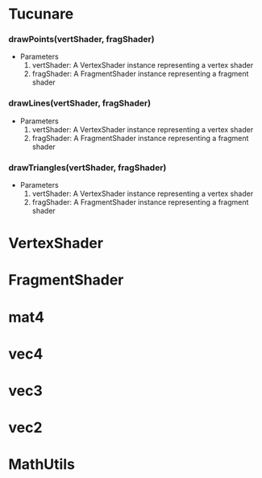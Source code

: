 # Tucunare
### drawPoints(vertShader, fragShader)
* Parameters
  1. vertShader: A VertexShader instance representing a vertex shader
  2. fragShader: A FragmentShader instance representing a fragment shader

### drawLines(vertShader, fragShader)
* Parameters
  1. vertShader: A VertexShader instance representing a vertex shader
  2. fragShader: A FragmentShader instance representing a fragment shader

### drawTriangles(vertShader, fragShader)
* Parameters
  1. vertShader: A VertexShader instance representing a vertex shader
  2. fragShader: A FragmentShader instance representing a fragment shader

# VertexShader
# FragmentShader
# mat4
# vec4
# vec3
# vec2
# MathUtils
